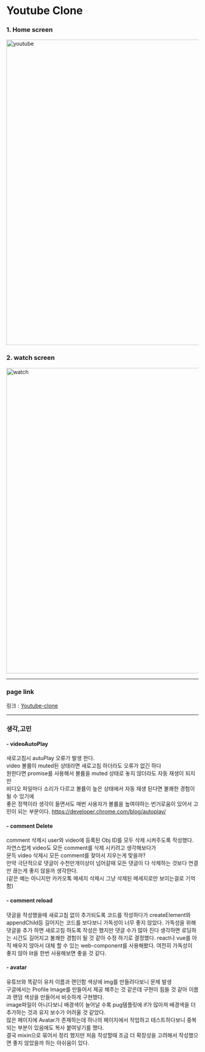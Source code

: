 # Youtube Clone

### 1. Home screen

<img width="800" alt="youtube" src="https://user-images.githubusercontent.com/75740740/188270181-60424ba7-c612-400b-9246-5d00aed6e9c7.png">

### 2. watch screen

<img width="800" alt="watch" src="https://user-images.githubusercontent.com/75740740/188270415-fb853854-dff0-4d7b-ba98-405aaf1ae42a.png">

---

### page link

링크 : [Youtube-clone](https://https://server-youtube-clone.herokuapp.com, "youtube-clone link")

---

### 생각,고민

#### - videoAutoPlay

새로고침시 autuPlay 오류가 발생 한다.  
video 볼륨이 muted된 상태라면 새로고침 하더라도 오류가 없긴 하다  
원한다면 promise를 사용해서 볼륨을 muted 상태로 놓지 않더라도 자동 재생이 되지만  
비디오 파일마다 소리가 다르고 볼륨이 높은 상태에서 자동 재생 된다면 불쾌한 경험이 될 수 있기에  
좋은 정책이라 생각이 들면서도 매번 사용자가 볼륨을 높여야하는 번거로움이 있어서 고민이 되는 부분이다.
https://developer.chrome.com/blog/autoplay/

#### - comment Delete

comment 삭제시 user와 video에 등록된 Obj ID를 모두 삭제 시켜주도록 작성했다.  
자연스럽게 video도 모든 comment를 삭제 시키려고 생각해보다가  
문득 video 삭제시 모든 comment를 찾아서 지우는게 맞을까?  
만약 극단적으로 댓글이 수천만개이상이 넘어갈때 모든 댓글이 다 삭제하는 것보다 연결만 끊는게 좋지 않을까 생각한다.  
(같은 예는 아니지만 카카오톡 메세지 삭제시 그냥 삭제된 메세지로만 보이는걸로 기억함)

#### - comment reload

댓글을 작성했을때 새로고침 없이 추가되도록 코드를 작성하다가 createElement와 appendChild등 길어지는 코드를 보다보니 가독성이 너무 좋지 않았다. 가독성을 위해 댓글을 추가 하면 새로고침 하도록 작성은 했지만 댓글 수가 많아 진다 생각하면 로딩하는 시간도 길어지고 불쾌한 경험이 될 것 같아 수정 하기로 결정했다. react나 vue를 아직 배우지 않아서 대체 할 수 있는 web-component를 사용해봤다. 여전히 가독성이 좋지 않아 lit을 한번 사용해보면 좋을 것 같다.

#### - avatar

유튜브와 똑같이 유저 이름과 랜던함 색상에 img를 만들려다보니 문제 발생  
구글에서는 Profile Image를 만들어서 제공 해주는 것 같은데 구현이 힘들 것 같아 이름과 랜덤 색상을 만들어서 비슷하게 구현했다.  
image파일이 아니다보니 배경색이 늘어날 수록 pug템플릿에 if가 많아져 배경색을 더 추가하는 것과 유지 보수가 어려울 것 같았다.  
많은 페이지에 Avatar가 존재하는데 하나의 페이지에서 작업하고 테스트하다보니 중복되는 부분이 있음에도 복사 붙여넣기를 했다.  
결국 mixin으로 묶어서 정리 했지만 처음 작성할때 조금 더 확장성을 고려해서 작성했으면 좋지 않았을까 하는 아쉬움이 있다.

